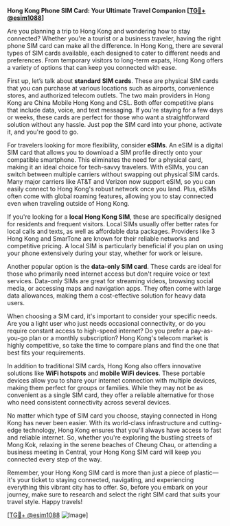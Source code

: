 **Hong Kong Phone SIM Card: Your Ultimate Travel Companion [[TG💪+ @esim1088](https://t.me/s/esim1088)]**

Are you planning a trip to Hong Kong and wondering how to stay connected? Whether you're a tourist or a business traveler, having the right phone SIM card can make all the difference. In Hong Kong, there are several types of SIM cards available, each designed to cater to different needs and preferences. From temporary visitors to long-term expats, Hong Kong offers a variety of options that can keep you connected with ease.

First up, let’s talk about **standard SIM cards**. These are physical SIM cards that you can purchase at various locations such as airports, convenience stores, and authorized telecom outlets. The two main providers in Hong Kong are China Mobile Hong Kong and CSL. Both offer competitive plans that include data, voice, and text messaging. If you're staying for a few days or weeks, these cards are perfect for those who want a straightforward solution without any hassle. Just pop the SIM card into your phone, activate it, and you're good to go. 

For travelers looking for more flexibility, consider **eSIMs**. An eSIM is a digital SIM card that allows you to download a SIM profile directly onto your compatible smartphone. This eliminates the need for a physical card, making it an ideal choice for tech-savvy travelers. With eSIMs, you can switch between multiple carriers without swapping out physical SIM cards. Many major carriers like AT&T and Verizon now support eSIM, so you can easily connect to Hong Kong's robust network once you land. Plus, eSIMs often come with global roaming features, allowing you to stay connected even when traveling outside of Hong Kong.

If you're looking for a **local Hong Kong SIM**, these are specifically designed for residents and frequent visitors. Local SIMs usually offer better rates for local calls and texts, as well as affordable data packages. Providers like 3 Hong Kong and SmarTone are known for their reliable networks and competitive pricing. A local SIM is particularly beneficial if you plan on using your phone extensively during your stay, whether for work or leisure.

Another popular option is the **data-only SIM card**. These cards are ideal for those who primarily need internet access but don't require voice or text services. Data-only SIMs are great for streaming videos, browsing social media, or accessing maps and navigation apps. They often come with large data allowances, making them a cost-effective solution for heavy data users.

When choosing a SIM card, it's important to consider your specific needs. Are you a light user who just needs occasional connectivity, or do you require constant access to high-speed internet? Do you prefer a pay-as-you-go plan or a monthly subscription? Hong Kong's telecom market is highly competitive, so take the time to compare plans and find the one that best fits your requirements.

In addition to traditional SIM cards, Hong Kong also offers innovative solutions like **WiFi hotspots** and **mobile WiFi devices**. These portable devices allow you to share your internet connection with multiple devices, making them perfect for groups or families. While they may not be as convenient as a single SIM card, they offer a reliable alternative for those who need consistent connectivity across several devices.

No matter which type of SIM card you choose, staying connected in Hong Kong has never been easier. With its world-class infrastructure and cutting-edge technology, Hong Kong ensures that you'll always have access to fast and reliable internet. So, whether you're exploring the bustling streets of Mong Kok, relaxing in the serene beaches of Cheung Chau, or attending a business meeting in Central, your Hong Kong SIM card will keep you connected every step of the way.

Remember, your Hong Kong SIM card is more than just a piece of plastic—it's your ticket to staying connected, navigating, and experiencing everything this vibrant city has to offer. So, before you embark on your journey, make sure to research and select the right SIM card that suits your travel style. Happy travels!

[[TG💪+ @esim1088](https://t.me/s/esim1088) ![Image](https://i.postimg.cc/Y0z9fWf4/image.png)]
